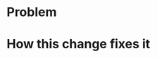 <!-- 🔨 If this fully resolves a GitHub issue, put "closes #987" or "fixes #123" here. -->
<!-- See https://vitonsky.net/blog/2023/01/14/pull-request-description/ if you would like to read up on how to write a detailed description for a pull request. -->

# Problem

<!-- Explain the exact problem we have. -->

# How this change fixes it
